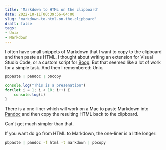 ```yaml
---
title: 'Markdown to HTML on the clipboard'
date: 2022-10-11T00:39:56-04:00
slug: 'markdown-to-html-on-the-clipboard'
draft: false
tags:
- Unix
- Markdown
---
```


I often have small snippets of Markdown that I want to copy to the clipboard and then paste as HTML. I thought about writing an extension for Visual Studio Code, or a custom script for [Boop](https://github.com/IvanMathy/Boop). But that seemed like a lot of work for a simple task. And then I remembered: Unix.

```sh {linenos=false}
pbpaste | pandoc | pbcopy
```

```js 
console.log("This is a presenation")
for(let i = 1; i < 10; i++) {
	console.log(i)
}
```


There is a one-liner which will work on a Mac to paste Markdown into [Pandoc](https://pandoc.org/) and then copy the resulting HTML back to the clipboard.

Can't get much simpler than that.

If you want do go from HTML to Markdown, the one-liner is a little longer:

```sh {linenos=false}
pbpaste | pandoc -f html -t markdown | pbcopy
```
